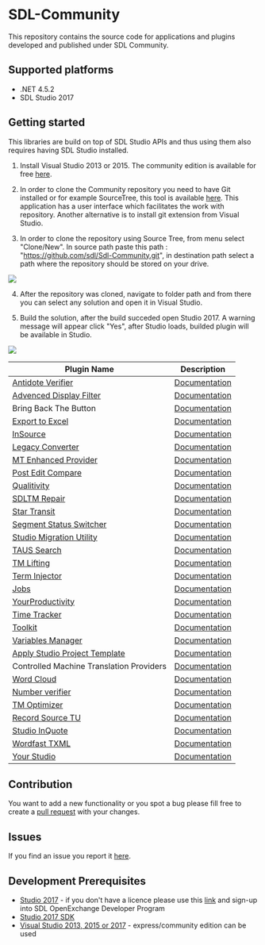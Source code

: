 SDL-Community
=============

This repository contains the source code for applications and plugins developed and published under SDL Community.

## Supported platforms

* .NET 4.5.2 
* SDL Studio 2017

## Getting started

This libraries are build on top of SDL Studio APIs and thus using them also requires having SDL Studio installed.

1. Install Visual Studio 2013 or 2015. The community edition is available for free [here](https://www.visualstudio.com/).

2. In order to clone the Community repository you need to have Git installed or for example SourceTree, this tool is available [here](https://www.sourcetreeapp.com/). This application has a user interface which facilitates the work with repository. Another alternative is to install git extension from Visual Studio.

3. In order to clone the repository using Source Tree, from menu select "Clone/New". In source path paste this path : "https://github.com/sdl/Sdl-Community.git", in destination path select a path where the repository should be stored on your drive.

![](https://github.com/sdl/Sdl-Community/blob/gh-pages/cloneRepository.png)

4. After the repository was cloned, navigate to folder path and from there you can select any solution and open it in Visual Studio.

5. Build the solution, after the build succeded open Studio 2017. A warning message will appear click "Yes", after Studio loads, builded plugin will be available in Studio.

![](https://github.com/sdl/Sdl-Community/blob/gh-pages/unsignedPlugin.png)

| Plugin Name | Description |
| --- | --- |
| [Antidote Verifier](http://appstore.sdl.com/app/antidote-verifier/583/) | [Documentation](https://github.com/sdl/Sdl-Community/tree/master/Antidote%20Verifier) |
| [Advenced Display Filter](https://www.nuget.org/packages/Sdl.Community.Toolkit.FileType/) | [Documentation](https://github.com/sdl/Sdl-Community/tree/master/AdvancedDisplayFilter) |
| Bring Back The Button | [Documentation](https://github.com/sdl/Sdl-Community/blob/master/BringBackTheButton)
| [Export to Excel](http://appstore.sdl.com/app/export-to-excel/532/) |  [Documentation](https://github.com/sdl/Sdl-Community/blob/master/Export%20to%20Excel/)|
| [InSource](http://appstore.sdl.com/app/sdl-insource/548/) |  [Documentation](https://github.com/sdl/Sdl-Community/blob/master/InSource)|
| [Legacy Converter](http://appstore.sdl.com/app/sdlxliff-to-legacy-converter/134/) |  [Documentation](https://github.com/sdl/Sdl-Community/tree/master/Legacy%20Converter)|
| [MT Enhanced Provider](http://appstore.sdl.com/app/mt-enhanced-plugin-for-trados-studio/604/) |  [Documentation](https://github.com/sdl/Sdl-Community/tree/master/MT%20Enhanced%20Provider)|
| [Post Edit Compare](http://appstore.sdl.com/app/post-edit-compare/610/) |  [Documentation](https://github.com/sdl/Sdl-Community/blob/master/Post%20Edit%20Compare)|
| [Qualitivity](http://appstore.sdl.com/app/qualitivity/612/) |  [Documentation](https://github.com/sdl/Sdl-Community/tree/master/Qualitivity)|
| [SDLTM Repair](http://appstore.sdl.com/app/sdltm-repair/298/) |  [Documentation](https://github.com/sdl/Sdl-Community/tree/master/SDLTMRepair)|
| [Star Transit](http://appstore.sdl.com/app/transitpackage-handler/573/) |  [Documentation](https://github.com/sdl/Sdl-Community/tree/master/Sdl.Community.StarTransit)|
| [Segment Status Switcher](http://appstore.sdl.com/app/segment-status-switcher/754/) |  [Documentation](https://github.com/sdl/Sdl-Community/tree/master/SegmentStatusSwitcher)|
| [Studio Migration Utility](http://appstore.sdl.com/app/studio-migration-utility/481/) |  [Documentation](https://github.com/sdl/Sdl-Community/tree/master/Studio%20Migration%20Utility)|
| [TAUS Search](http://appstore.sdl.com/app/taus-search/164/) |  [Documentation](https://github.com/sdl/Sdl-Community/tree/master/TAUSS%20Search)|
| [TM Lifting](http://appstore.sdl.com/app/tm-lifting/419/) |  [Documentation](https://github.com/sdl/Sdl-Community/tree/master/TMLifting)|
| [Term Injector](http://appstore.sdl.com/app/terminjector/97/) |  [Documentation](https://github.com/sdl/Sdl-Community/tree/master/TermInjector)|
| [Jobs](http://appstore.sdl.com/app/jobs/463/) |  [Documentation](https://github.com/sdl/Sdl-Community/tree/master/Jobs)|
| [YourProductivity](http://appstore.sdl.com/app/yourproductivity/491/) |  [Documentation](https://github.com/sdl/Sdl-Community/tree/master/YourProductivity)|
| [Time Tracker](http://appstore.sdl.com/app/studio-time-tracker/361/) |  [Documentation](https://github.com/sdl/Sdl-Community/tree/master/Time%20Tracker)|
| [Toolkit](http://appstore.sdl.com/app/sdlxliff-toolkit/296/) |  [Documentation](https://github.com/sdl/Sdl-Community/tree/master/Toolkit)|
| [Variables Manager](http://appstore.sdl.com/app/variables-manager-for-sdl-trados-studio/297/) |  [Documentation](https://github.com/sdl/Sdl-Community/tree/master/Toolkit)|
| [Apply Studio Project Template](http://appstore.sdl.com/app/apply-studio-project-template/391/) |  [Documentation](https://github.com/sdl/Sdl-Community/tree/master/ApplyStudioProjectTemplate)|
| Controlled Machine Translation Providers |  [Documentation](https://github.com/sdl/Sdl-Community/tree/master/Controlled%20Machine%20Translation%20Providers)|
| [Word Cloud](http://appstore.sdl.com/app/sdl-trados-studio-word-cloud/402/) |  [Documentation](https://github.com/sdl/Sdl-Community/tree/master/Word%20Cloud)|
| [Number verifier](http://appstore.sdl.com/app/sdl-number-verifier/440/) |  [Documentation](https://github.com/sdl/Sdl-Community/tree/master/Number%20Verifier)|
| [TM Optimizer](http://appstore.sdl.com/app/tm-optimizer/347/) |  [Documentation](https://github.com/sdl/Sdl-Community/tree/master/TM%20Optimizer)|
| [Record Source TU](http://appstore.sdl.com/app/record-source-tu/504/) |  [Documentation](https://github.com/sdl/Sdl-Community/tree/master/Record%20Source%20TU)|
| [Studio InQuote](http://appstore.sdl.com/app/sdl-studio-inquote/295/) |  [Documentation](https://github.com/sdl/Sdl-Community/blob/master/InvoiceAndQuotes)|
| [Wordfast TXML](http://appstore.sdl.com/app/file-type-definition-for-wordfast-txml/247/) |  [Documentation](https://github.com/sdl/Sdl-Community/tree/master/Wordfast%20TXML)|
| [Your Studio](http://appstore.sdl.com/app/your-sdlstudio/300/) |  [Documentation](https://github.com/sdl/Sdl-Community/tree/master/YourStudio)|


## Contribution

You want to add a new functionality or you spot a bug please fill free to create a [pull request](http://www.codenewbie.org/blogs/how-to-make-a-pull-request) with your changes.


## Issues

If you find an issue you report it [here](https://github.com/sdl/SDL-Community/issues).

## Development Prerequisites

* [Studio 2017](https://oos.sdl.com/asp/products/ssl/account/mydownloads.asp) - if you don't have a licence please use this [link](http://www.translationzone.com/openexchange/developer/index.html) and sign-up into SDL OpenExchange Developer Program
* [Studio 2017 SDK](http://www.translationzone.com/openexchange/developer/sdk.html)
* [Visual Studio 2013, 2015 or 2017](http://www.visualstudio.com/downloads/download-visual-studio-vs) - express/community edition can be used



